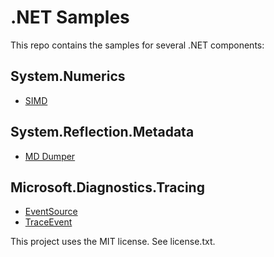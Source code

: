 # .NET Samples

This repo contains the samples for several .NET components:

## System.Numerics

* [SIMD](System.Numerics/SIMD)

## System.Reflection.Metadata

* [MD Dumper](System.Reflection.Metadata/MdDumper)

## Microsoft.Diagnostics.Tracing

* [EventSource](Microsoft.Diagnostics.Tracing/EventSource)
* [TraceEvent](Microsoft.Diagnostics.Tracing/TraceEvent)

This project uses the MIT license. See license.txt. 